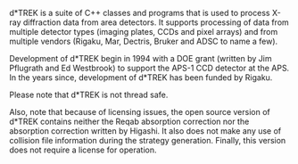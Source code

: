 d\*TREK is a suite of C++ classes and programs that is used to process X-ray diffraction data from area detectors.  It supports processing of data from multiple detector types (imaging plates, CCDs and pixel arrays) and from multiple vendors (Rigaku, Mar, Dectris, Bruker and ADSC to name a few).

Development of d\*TREK begin in 1994 with a DOE grant (written by Jim Pflugrath and Ed Westbrook) to support the APS-1 CCD detector at the APS.  In the years since, development of d\*TREK has been funded by Rigaku.

Please note that d\*TREK is not thread safe.

Also, note that because of licensing issues, the open source version of d\*TREK contains neither the Reqab absorption correction nor the absorption correction written by Higashi.  It also does not make any use of collision file information during the strategy generation.  Finally, this version does not require a license for operation.